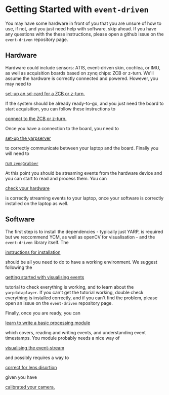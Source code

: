 # Getting Started with `event-driven`

You may have some hardware in front of you that you are unsure of how to use, if not, and you just need help with software, skip ahead. If you have any questions with the these instructions, please open a github issue on the `event-driven` repository page.

## Hardware

Hardware could include sensors: ATIS, event-driven skin, cochlea, or IMU, as well as acquisition boards based on zynq chips: ZCB or z-turn. We'll assume the hardware is correctly connected and powered. However, you may need to

[set-up an sd-card for a ZCB or z-turn.](howtosetupSD.md)

If the system should be already ready-to-go, and you just need the board to start acquisition, you can follow these instructions to

[connect to the ZCB or z-turn.]()

Once you have a connection to the board, you need to

[set-up the yarpserver]()

to correctly communicate between your laptop and the board. Finally you will need to

[run `zynqGrabber`]()

At this point you should be streaming events from the hardware device and you can start to read and process them. You can

[check your hardware]()

is correctly streaming events to your laptop, once your software is correctly installed on the laptop as well.

## Software

The first step is to install the dependencies  - typically just YARP, is required but we reccommend YCM, as well as openCV for visualisation - and the `event-driven` library itself. The

[instructions for installation](full_installation.md)

should be all you need to do to have a working environment. We suggest following the

[getting started with visualising events]()

tutorial to check everything is working, and to learn about the `yarpdataplayer`. If you can't get the tutorial working, double check everything is installed correctly, and if you can't find the problem, please open an issue on the `event-driven` repository page.

Finally, once you are ready, you can

[learn to write a basic processing module]()

which covers, reading and writing events, and understanding event timestamps. You module probably needs a nice way of

[visualising the event-stream]()

and possibly requires a way to

[correct for lens disortion]()

given you have

[calibrated your camera.]()


